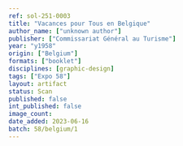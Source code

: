 ```yaml
---
ref: sol-251-0003
title: "Vacances pour Tous en Belgique"
author_name: ["unknown author"]
publisher: ["Commissariat Général au Turisme"]
year: "y1958"
origin: ["Belgium"]
formats: ["booklet"]
disciplines: [graphic-design]
tags: ["Expo 58"]
layout: artifact
status: Scan
published: false
int_published: false
image_count:
date_added: 2023-06-16
batch: 58/belgium/1
---
```

